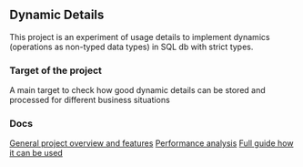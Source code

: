 ## Dynamic Details

This project is an experiment of usage details to implement 
dynamics (operations as non-typed data types) in SQL db with strict types.

### Target of the project

A main target to check how good dynamic details can be stored and
processed for different business situations

### Docs
[General project overview and features](docs/GENERAL_INFORMATION.md)
[Performance analysis](docs/PERFORMANCE.md)
[Full guide how it can be used](docs/GUIDE.md)